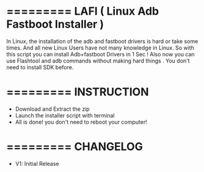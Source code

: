 =========
LAFI ( Linux Adb Fastboot Installer )
=========

In Linux, the installation of the adb and fastboot drivers is hard or take some times. And all new Linux Users have not many knowledge in Linux. So with this script you can install Adb+fastboot Drivers in 1 Sec ! Also now you can use Flashtool and adb commands without making hard things . 
You don't need to install SDK before.

=========
INSTRUCTION
=========
+ Download and Extract the zip
+ Launch the installer script with terminal
+ All is done! you don't need to reboot your computer!

=========
CHANGELOG
=========
+ V1: Initial Release
